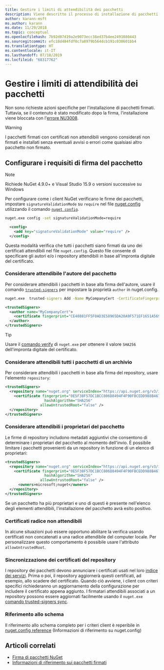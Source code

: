 ```yaml
---
title: Gestire i limiti di attendibilità dei pacchetti
description: Viene descritto il processo di installazione di pacchetti NuGet firmati e di configurazione delle impostazioni di attendibilità della firma dei pacchetti.
author: karann-msft
ms.author: karann
ms.date: 11/29/2018
ms.topic: conceptual
ms.openlocfilehash: 7b92d07d19a2e9073ecc38ed37b4ee2491080443
ms.sourcegitcommit: efc18d484fdf0c7a8979b564dcb191c030601bb4
ms.translationtype: HT
ms.contentlocale: it-IT
ms.lasthandoff: 07/18/2019
ms.locfileid: "68317762"
---
```

# <a name="manage-package-trust-boundaries"></a>Gestire i limiti di attendibilità dei pacchetti

Non sono richieste azioni specifiche per l'installazione di pacchetti firmati. Tuttavia, se il contenuto è stato modificato dopo la firma, l'installazione viene bloccata con l'[errore NU3008](../reference/errors-and-warnings/NU3008.md).

> [!Warning]
> I pacchetti firmati con certificati non attendibili vengono considerati non firmati e installati senza eventuali avvisi o errori come qualsiasi altro pacchetto non firmato.

## <a name="configure-package-signature-requirements"></a>Configurare i requisiti di firma del pacchetto

> [!Note]
> Richiede NuGet 4.9.0+ e Visual Studio 15.9 o versioni successive su Windows

Per configurare come i client NuGet verificano le firme dei pacchetti, impostare `signatureValidationMode` su `require` nel file [nuget.config](../reference/nuget-config-file.md) utilizzando il comando [`nuget config`](../reference/cli-reference/cli-ref-config.md).

```cmd
nuget.exe config -set signatureValidationMode=require
```

```xml
  <config>
    <add key="signatureValidationMode" value="require" />
  </config>
```

Questa modalità verifica che tutti i pacchetti siano firmati da uno dei certificati attendibili nel file `nuget.config`. Questo file consente di specificare gli autori e/o i repository attendibili in base all'impronta digitale del certificato.

### <a name="trust-package-author"></a>Considerare attendibile l'autore del pacchetto

Per considerare attendibili i pacchetti in base alla firma dell'autore, usare il comando [`trusted-signers`](../reference/cli-reference/cli-ref-trusted-signers.md) per impostare la proprietà `author` in nuget.config.

```cmd
nuget.exe  trusted-signers Add -Name MyCompanyCert -CertificateFingerprint CE40881FF5F0AD3E58965DA20A9F571EF1651A56933748E1BF1C99E537C4E039 -FingerprintAlgorithm SHA256
```

```xml
<trustedSigners>
  <author name="MyCompanyCert">
    <certificate fingerprint="CE40881FF5F0AD3E58965DA20A9F571EF1651A56933748E1BF1C99E537C4E039" hashAlgorithm="SHA256" allowUntrustedRoot="false" />
  </author>
</trustedSigners>
```

>[!TIP]
>Usare il [comando verify](../reference/cli-reference/cli-ref-verify.md) di `nuget.exe` per ottenere il valore `SHA256` dell'impronta digitale del certificato.


### <a name="trust-all-packages-from-a-repository"></a>Considerare attendibili tutti i pacchetti di un archivio

Per considerare attendibili i pacchetti in base alla firma del repository, usare l'elemento `repository`:

```xml
<trustedSigners>  
  <repository name="nuget.org" serviceIndex="https://api.nuget.org/v3/index.json">
    <certificate fingerprint="0E5F38F57DC1BCC806D8494F4F90FBCEDD988B4676070...." 
                  hashAlgorithm="SHA256" 
                allowUntrustedRoot="false" />
  </repository>
</trustedSigners>
```

### <a name="trust-package-owners"></a>Considerare attendibili i proprietari del pacchetto

Le firme di repository includono metadati aggiuntivi che consentono di determinare i proprietari del pacchetto al momento dell'invio. È possibile limitare i pacchetti provenienti da un repository in funzione di un elenco di proprietari:

```xml
<trustedSigners>  
  <repository name="nuget.org" serviceIndex="https://api.nuget.org/v3/index.json">
    <certificate fingerprint="0E5F38F57DC1BCC806D8494F4F90FBCEDD988B4676070...." 
                  hashAlgorithm="SHA256" 
                allowUntrustedRoot="false" />
      <owners>microsoft;nuget</owners>
  </repository>
</trustedSigners>
```

Se un pacchetto ha più proprietari e uno di questi è presente nell'elenco degli elementi attendibili, l'installazione del pacchetto avrà esito positivo.

### <a name="untrusted-root-certificates"></a>Certificati radice non attendibili

In alcune situazioni può essere opportuno abilitare la verifica usando certificati non concatenati a una radice attendibile del computer locale. Per personalizzare questo comportamento è possibile usare l'attributo `allowUntrustedRoot`.

### <a name="sync-repository-certificates"></a>Sincronizzazione dei certificati del repository

I repository dei pacchetti devono annunciare i certificati usati nel loro [indice dei servizi](../api/service-index.md). Prima o poi, il repository aggiornerà questi certificati, ad esempio, allo scadere del certificato. Quando ciò avviene, i client con criteri specifici richiederanno un aggiornamento della configurazione per includere il certificato appena aggiunto. I firmatari attendibili associati a un repository possono essere aggiornati facilmente usando il `nuget.exe` [comando trusted-signers sync](../reference/cli-reference/cli-ref-trusted-signers.md#nuget-trusted-signers-sync--name-).

### <a name="schema-reference"></a>Riferimento allo schema

Il riferimento allo schema completo per i criteri client è reperibile in [nuget.config reference](../reference/nuget-config-file.md#trustedsigners-section) (Informazioni di riferimento su nuget.config)

## <a name="related-articles"></a>Articoli correlati

- [Firma di pacchetti NuGet](../create-packages/Sign-a-Package.md)
- [Informazioni di riferimento sui pacchetti firmati](../reference/Signed-Packages-Reference.md)
